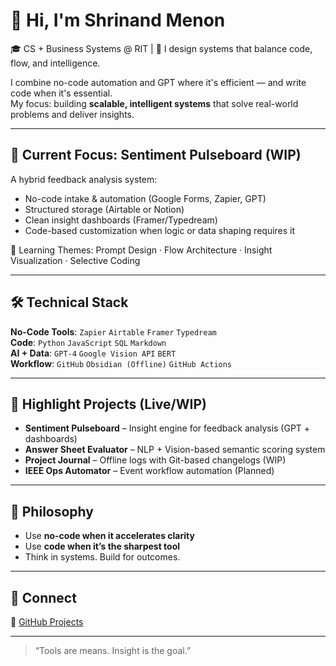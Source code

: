 # 👋 Hi, I'm Shrinand Menon

🎓 CS + Business Systems @ RIT | 
🧠 I design systems that balance code, flow, and intelligence.

I combine no-code automation and GPT where it's efficient — and write code when it's essential.  
My focus: building **scalable, intelligent systems** that solve real-world problems and deliver insights.

---

## 🧩 Current Focus: Sentiment Pulseboard (WIP)

A hybrid feedback analysis system:
- No-code intake & automation (Google Forms, Zapier, GPT)
- Structured storage (Airtable or Notion)
- Clean insight dashboards (Framer/Typedream)
- Code-based customization when logic or data shaping requires it

🎯 Learning Themes: Prompt Design · Flow Architecture · Insight Visualization · Selective Coding

---

## 🛠️ Technical Stack

**No-Code Tools**: `Zapier` `Airtable` `Framer` `Typedream`  
**Code**: `Python` `JavaScript` `SQL` `Markdown`  
**AI + Data**: `GPT-4` `Google Vision API` `BERT`  
**Workflow**: `GitHub` `Obsidian (Offline)` `GitHub Actions`

---

## 📌 Highlight Projects (Live/WIP)

- **Sentiment Pulseboard** – Insight engine for feedback analysis (GPT + dashboards)  
- **Answer Sheet Evaluator** – NLP + Vision-based semantic scoring system  
- **Project Journal** – Offline logs with Git-based changelogs (WIP)  
- **IEEE Ops Automator** – Event workflow automation (Planned)

---

## 🧭 Philosophy

- Use **no-code when it accelerates clarity**  
- Use **code when it’s the sharpest tool**  
- Think in systems. Build for outcomes.

---

## 🔗 Connect

📂 [GitHub Projects](https://github.com/shrinandmenon)  

---

> “Tools are means. Insight is the goal.”
